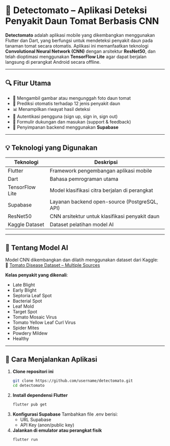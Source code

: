 # 🍅 Detectomato – Aplikasi Deteksi Penyakit Daun Tomat Berbasis CNN

**Detectomato** adalah aplikasi mobile yang dikembangkan menggunakan Flutter dan Dart, yang berfungsi untuk mendeteksi penyakit daun pada tanaman tomat secara otomatis. Aplikasi ini memanfaatkan teknologi **Convolutional Neural Network (CNN)** dengan arsitektur **ResNet50**, dan telah dioptimasi menggunakan **TensorFlow Lite** agar dapat berjalan langsung di perangkat Android secara offline.

---

## 🔍 Fitur Utama

- 📸 Mengambil gambar atau mengunggah foto daun tomat
- 🧠 Prediksi otomatis terhadap 12 jenis penyakit daun
- 📊 Menampilkan riwayat hasil deteksi
- 👤 Autentikasi pengguna (sign up, sign in, sign out)
- 📝 Formulir dukungan dan masukan (support & feedback)
- 💾 Penyimpanan backend menggunakan **Supabase**

---

## 💡 Teknologi yang Digunakan

| Teknologi       | Deskripsi                                          |
|-----------------|----------------------------------------------------|
| Flutter         | Framework pengembangan aplikasi mobile             |
| Dart            | Bahasa pemrograman utama                           |
| TensorFlow Lite | Model klasifikasi citra berjalan di perangkat      |
| Supabase        | Layanan backend open-source (PostgreSQL, API)      |
| ResNet50        | CNN arsitektur untuk klasifikasi penyakit daun     |
| Kaggle Dataset  | Dataset pelatihan model AI                         |

---

## 🧠 Tentang Model AI

Model CNN dikembangkan dan dilatih menggunakan dataset dari Kaggle:  
🔗 [Tomato Disease Dataset – Multiple Sources](https://www.kaggle.com/datasets/cookiefinder/tomato-disease-multiple-sources)

**Kelas penyakit yang dikenali**:
- Late Blight  
- Early Blight  
- Septoria Leaf Spot  
- Bacterial Spot  
- Leaf Mold  
- Target Spot  
- Tomato Mosaic Virus  
- Tomato Yellow Leaf Curl Virus  
- Spider Mites  
- Powdery Mildew  
- Healthy

---

## 🚀 Cara Menjalankan Aplikasi

1. **Clone repositori ini**
   ```bash
   git clone https://github.com/username/detectomato.git
   cd detectomato
2. **Install dependensi Flutter**
   ```bash
   flutter pub get
3. **Konfigurasi Supabase**
   Tambahkan file .env berisi:
   - URL Supabase
   - API Key (anon/public key)
4. **Jalankan di emulator atau perangkat fisik**
   ```bash
   flutter run
